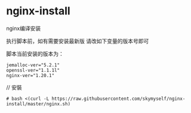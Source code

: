 # nginx-install
nginx编译安装

执行脚本前，如有需要安装最新版
请改如下变量的版本号即可

脚本当前安装的版本为：
```
jemalloc-ver="5.2.1"
openssl-ver="1.1.1l"
nginx-ver="1.20.1"
```

// 安裝
```
# bash <(curl -L https://raw.githubusercontent.com/skymyself/nginx-install/master/nginx.sh)
```
